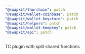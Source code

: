 ```yaml
---
"@swapkit/thorchain": patch
"@swapkit/wallet-coinbase": patch
"@swapkit/wallet-keystore": patch
"@swapkit/helpers": patch
"@swapkit/wallet-keepkey": patch
"@swapkit/api": patch
---
```


TC plugin with split shared functions
